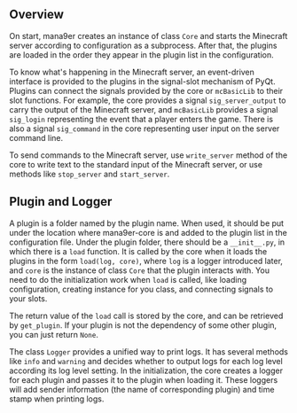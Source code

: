 ## Overview

On start, mana9er creates an instance of class `Core` and starts the Minecraft server according to configuration as  a subprocess. After that, the plugins are loaded in the order they appear in the plugin list in the configuration.

To know what's happening in the Minecraft server, an event-driven interface is provided to the plugins in the signal-slot mechanism of PyQt. Plugins can connect the signals provided by the core or `mcBasicLib` to their slot functions. For example, the core provides a signal `sig_server_output` to carry the output of the Minecraft server, and `mcBasicLib` provides a signal `sig_login` representing the event that a player enters the game. There is also a signal `sig_command` in the core representing user input on the server command line.

To send commands to the Minecraft server, use `write_server` method of the core to write text to the standard input of the Minecraft server, or use methods like `stop_server` and `start_server`.

## Plugin and Logger

A plugin is a folder named by the plugin name. When used, it should be put under the location where mana9er-core is and added to the plugin list in the configuration file. Under the plugin folder, there should be a `__init__.py`, in which there is a `load` function. It is called by the core when it loads the plugins in the form `load(log, core)`, where `log` is  a logger introduced later, and `core` is the instance of class `Core` that the plugin interacts with. You need to do the initialization work when `load` is called, like loading configuration, creating instance for  you class, and connecting signals to your slots.

The return value of the `load` call is stored by the core, and can be retrieved by `get_plugin`. If your plugin is not the dependency of some other plugin, you can just return `None`.

The class `Logger` provides a unified way to print logs. It has several methods like `info` and `warning` and decides whether to output logs for each log level according its log level setting. In the initialization, the core creates a logger for each plugin and passes it to the plugin when loading it. These loggers will add sender information (the name of corresponding plugin) and time stamp when printing logs.